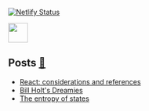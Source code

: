 [![Netlify Status](https://api.netlify.com/api/v1/badges/73217788-b54c-4bc8-9603-8bb3a1553afa/deploy-status)](https://app.netlify.com/sites/aprograma/deploys)

<a href="https://aprograma.netlify.app/" :target="_blank" rel="noopener noreferrer"><img src="https://media.giphy.com/media/wF6bpfzo7fpFFhIop7/giphy.gif" width="40" height="40" /></a>

## Posts <a href="https://aprograma.netlify.app/blog/" :target="_blank" rel="noopener noreferrer">:mega:</a>

<!-- BLOG-POST-LIST:START -->
- [React: considerations and references](https://aprograma.com//blog/react-references/)
- [Bill Holt&#39;s Dreamies](https://aprograma.com//blog/bill-holts-dreamies/)
- [The entropy of states](https://aprograma.com//blog/the-entropy-of-states/)
<!-- BLOG-POST-LIST:END -->
